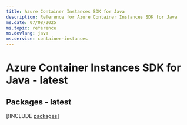```yaml
---
title: Azure Container Instances SDK for Java
description: Reference for Azure Container Instances SDK for Java
ms.date: 07/08/2025
ms.topic: reference
ms.devlang: java
ms.service: container-instances
---
```

# Azure Container Instances SDK for Java - latest
## Packages - latest
[!INCLUDE [packages](container-instances-index.md)]